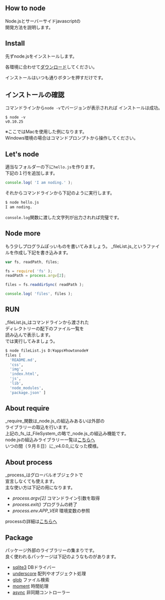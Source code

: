 ## How to node

Node.jsとサーバーサイドjavascriptの  
開発方法を説明します。

  

## Install

先ずnode.jsをインストールします。

各環境に合わせて[ダウンロード](https://nodejs.org/en/download/)してください。

インストールはいつも通りボタンを押すだけです。

    

## インストールの確認 

コマンドラインから`node -v`でバージョンが表示されれば
インストールは成功。  

```shell
$ node -v
v0.10.25
```

※ここではMacを使用した例になります。  
Windows環境の場合はコマンドプロンプトから操作してください。

  

## Let's node

適当なフォルダーの下に`hello.js`を作ります。  
下記の１行を追加します。

```javascript
console.log( 'I am noding.' );
```

それからコマンドラインから下記のように実行します。

```sh
$ node hello.js 
I am noding.
```

`console.log`関数に渡した文字列が出力されれば完璧です。

  

## Node more

もう少しプログラムぽっいものを書いてみましょう。
_fileList.js_というファイルを作成し下記を書き込みます。

```js
var fs, readPath, files;

fs = require( 'fs' );
readPath = process.argv[2];

files = fs.readdirSync( readPath );

console.log( 'files', files );
```

    

## RUN
_fileList.js_はコマンドラインから渡された  
ディレクトリーの配下のファイル一覧を  
読み込んで表示します。  
では実行してみましょう。

```sh
$ node fileList.js D:¥apps¥howtonode¥
files [
  'README.md',
  'css',
  'img',
  'index.html',
  'js',
  'lib',
  'node_modules',
  'package.json' ]
```

    

## About require

_require_関数は_node.js_の組込みあるいは外部の  
ライブラリーの取込を行います。  
上記の_fs_は_FileSystem_の略で_node.js_の組込み機能です。  
node.jsの組込みライブラリー一覧は[こちらへ](https://nodejs.org/api/)  
いつの間（９月８日）に_v4.0.0_になった模様。

    

## About process

_process_はグローバルオブジェクトで  
宣言しなくても使えます。  
主な使い方は下記の用になります。
 - *process.argv[2]* コマンドライン引数を取得
 - *process.exit()* プログラムの終了　
 - *process.env.APP_VER* 環境変数の参照

processの詳細は[こちらへ](https://nodejs.org/api/process.html)  

  

## Package

パッケージ外部のライブラリーの集まりです。  
良く使われるパッケージは下記のようなものがあります。

 - [sqlite3](https://github.com/mapbox/node-sqlite3) DBドライバー
 - [underscore](http://underscorejs.org/) 配列やオブジェクト処理
 - [glob](https://github.com/isaacs/node-glob) ファイル検索
 - [moment](http://momentjs.com/) 時間処理
 - [async](https://github.com/caolan/async) 非同期コントローラー